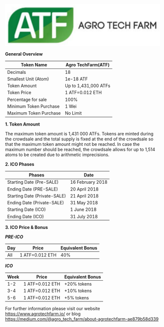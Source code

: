 ![Cointed](atf.jpg)

**General Overview**

Token Name|Agro TechFarm(ATF)
---|---
Decimals|18
Smallest Unit (Atom)|1e-18 ATF
Token Amount|Up to 1,431,000 ATFs
Token Price|1 ATF=0.012 ETH
Percentage for sale|100%
Minimum Token Purchase|1 Wei
Maximum Token Purchase|No Limit


**1. Token Amount**

The maximum token amount is 1,431 000 ATFs.
Tokens are minted during the crowdsale and the total supply is fixed at the end of the crowdsale so that the maximum token amount might not be reached.
In case the maximum number should be reached, the crowdsale allows for up to 1,514 atoms to be created due to arithmetic imprecisions.


**2. ICO Phases**

Phases|Date
---|---
Starting Date (Pre-SALE)|16 February 2018
Ending Date (PRE-SALE)|20 April 2018
Starting Date (Private-SALE)|21 April 2018
Ending Date (Private-SALE)|31 May 2018
Starting Date (ICO)|1 June 2018
Ending Date (ICO)|31 July 2018


**3. ICO Price & Bonus**

***PRE-ICO***

Day|Price|Equivalent Bonus
---|---|---
All|1 ATF=0.012 ETH|40%


***ICO***

Week|Price|Equivalent Bonus
---|---|---
1-2|1 ATF=0.012 ETH|+20% tokens
3-4|1 ATF=0.012 ETH|+10% tokens
5-6|1 ATF=0.012 ETH|+5% tokens



For further information please visit our website https://www.agrotechfarm.io/ or blog
https://medium.com/@agro_tech_farm/about-agrotechfarm-ae879b58d339
